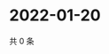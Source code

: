 # 2022-01-20

共 0 条

<!-- BEGIN WEIBO -->
<!-- 最后更新时间 Thu Jan 20 2022 16:17:15 GMT+0800 (China Standard Time) -->

<!-- END WEIBO -->

